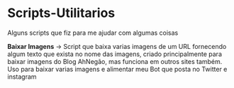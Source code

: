 # Scripts-Utilitarios
Alguns scripts que fiz para me ajudar com algumas coisas 

**Baixar Imagens** -> Script que baixa varias imagens de um URL fornecendo algum texto que exista no nome das imagens, criado principalmente para baixar imagens do Blog AhNegão, mas funciona em outros sites também. Uso para baixar varias imagens e alimentar meu Bot que posta no Twitter e instagram
